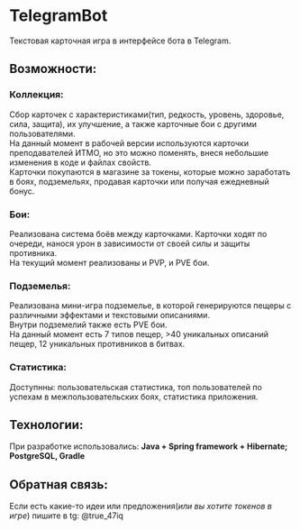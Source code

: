 # TelegramBot
Текстовая карточная игра в интерфейсе бота в Telegram. 
## Возможности:
### Коллекция:
Сбор карточек с характеристиками(тип, редкость, уровень, здоровье, сила, защита), их  улучшение, а также карточные бои с другими пользователями.\
На данный момент в рабочей версии используются карточки преподавателей ИТМО, но это можно поменять, внеся небольшие изменения в коде и файлах свойств.\
Карточки покупаются в магазине за токены, которые можно заработать в боях, подземельях, продавая карточки или получая ежедневный бонус.
### Бои:
Реализована система боёв между карточками. Карточки ходят по очереди, нанося урон в зависимости от своей силы и защиты противника. \
На текущий момент реализованы и PVP, и PVE бои.
### Подземелья:
Реализована  мини-игра подземелье, в которой генерируются пещеры с различными эффектами и текстовыми описаниями. \
Внутри подземелий также есть PVE бои.\
На данный момент есть 7 типов пещер, >40 уникальных описаний пещер, 12 уникальных противников в битвах.
### Статистика:
Доступнны: пользовательская статистика, топ пользователей по успехам в межпользовательских боях, статистика приложения.
## Технологии:
При разработке использовались: **Java + Spring framework + Hibernate; PostgreSQL, Gradle**
## Обратная связь:
Если есть какие-то идеи или предложения(*или вы хотите токенов в игре*) пишите в tg: @true_47iq
